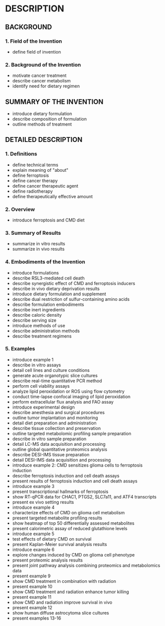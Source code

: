# DESCRIPTION

## BACKGROUND

### 1. Field of the Invention

- define field of invention

### 2. Background of the Invention

- motivate cancer treatment
- describe cancer metabolism
- identify need for dietary regimen

## SUMMARY OF THE INVENTION

- introduce dietary formulation
- describe composition of formulation
- outline methods of treatment

## DETAILED DESCRIPTION

### 1. Definitions

- define technical terms
- explain meaning of "about"
- define ferroptosis
- define cancer therapy
- define cancer therapeutic agent
- define radiotherapy
- define therapeutically effective amount

### 2. Overview

- introduce ferroptosis and CMD diet

### 3. Summary of Results

- summarize in vitro results
- summarize in vivo results

### 4. Embodiments of the Invention

- introduce formulations
- describe RSL3-mediated cell death
- describe synergistic effect of CMD and ferroptosis inducers
- describe in vivo dietary deprivation results
- introduce dietary formulation and supplement
- describe dual restriction of sulfur-containing amino acids
- describe formulation embodiments
- describe inert ingredients
- describe caloric density
- describe serving size
- introduce methods of use
- describe administration methods
- describe treatment regimens

### 5. Examples

- introduce example 1
- describe in vitro assays
- detail cell lines and culture conditions
- generate acute organotypic slice cultures
- describe real-time quantitative PCR method
- perform cell viability assays
- analyze lipid peroxidation or ROS using flow cytometry
- conduct time-lapse confocal imaging of lipid peroxidation
- perform extracellular flux analysis and FAO assay
- introduce experimental design
- describe anesthesia and surgical procedures
- outline tumor implantation and monitoring
- detail diet preparation and administration
- describe tissue collection and preservation
- outline targeted metabolomic profiling sample preparation
- describe in vitro sample preparation
- detail LC-MS data acquisition and processing
- outline global quantitative proteomics analysis
- describe DESI-IMS tissue preparation
- detail DESI-IMS data acquisition and processing
- introduce example 2: CMD sensitizes glioma cells to ferroptosis induction
- describe ferroptosis induction and cell death assays
- present results of ferroptosis induction and cell death assays
- introduce example 3
- present transcriptional hallmarks of ferroptosis
- show RT-qPCR data for CHAC1, PTGS2, SLC7a11, and ATF4 transcripts
- present ex vivo setting results
- introduce example 4
- characterize effects of CMD on glioma cell metabolism
- present targeted metabolite profiling results
- show heatmap of top 50 differentially assessed metabolites
- present calorimetric assay of reduced glutathione levels
- introduce example 5
- test effects of dietary CMD on survival
- present Kaplan-Meier survival analysis results
- introduce example 6
- explore changes induced by CMD on glioma cell phenotype
- present proteomic analysis results
- present joint pathway analysis combining proteomics and metabolomics data
- present example 9
- show CMD treatment in combination with radiation
- present example 10
- show CMD treatment and radiation enhance tumor killing
- present example 11
- show CMD and radiation improve survival in vivo
- present example 12
- show human diffuse astrocytoma slice cultures
- present examples 13-16

